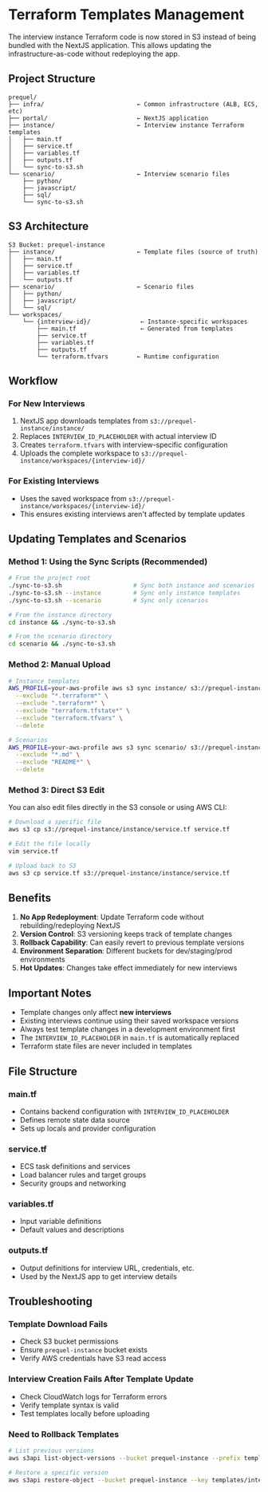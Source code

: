 # Terraform Templates Management

The interview instance Terraform code is now stored in S3 instead of being bundled with the NextJS application. This
allows updating the infrastructure-as-code without redeploying the app.

## Project Structure

```
prequel/
├── infra/                          ← Common infrastructure (ALB, ECS, etc)
├── portal/                         ← NextJS application
├── instance/                       ← Interview instance Terraform templates
│   ├── main.tf
│   ├── service.tf
│   ├── variables.tf
│   ├── outputs.tf
│   └── sync-to-s3.sh
└── scenario/                       ← Interview scenario files
    ├── python/
    ├── javascript/
    ├── sql/
    └── sync-to-s3.sh
```

## S3 Architecture

```
S3 Bucket: prequel-instance
├── instance/                       ← Template files (source of truth)
│   ├── main.tf
│   ├── service.tf
│   ├── variables.tf
│   └── outputs.tf
├── scenario/                       ← Scenario files
│   ├── python/
│   ├── javascript/
│   └── sql/
└── workspaces/
    └── {interview-id}/              ← Instance-specific workspaces
        ├── main.tf                  ← Generated from templates
        ├── service.tf
        ├── variables.tf
        ├── outputs.tf
        └── terraform.tfvars        ← Runtime configuration
```

## Workflow

### For New Interviews

1. NextJS app downloads templates from `s3://prequel-instance/instance/`
2. Replaces `INTERVIEW_ID_PLACEHOLDER` with actual interview ID
3. Creates `terraform.tfvars` with interview-specific configuration
4. Uploads the complete workspace to `s3://prequel-instance/workspaces/{interview-id}/`

### For Existing Interviews

- Uses the saved workspace from `s3://prequel-instance/workspaces/{interview-id}/`
- This ensures existing interviews aren't affected by template updates

## Updating Templates and Scenarios

### Method 1: Using the Sync Scripts (Recommended)

```bash
# From the project root
./sync-to-s3.sh                    # Sync both instance and scenarios
./sync-to-s3.sh --instance         # Sync only instance templates
./sync-to-s3.sh --scenario         # Sync only scenarios

# From the instance directory
cd instance && ./sync-to-s3.sh

# From the scenario directory
cd scenario && ./sync-to-s3.sh
```

### Method 2: Manual Upload

```bash
# Instance templates
AWS_PROFILE=your-aws-profile aws s3 sync instance/ s3://prequel-instance/instance/ \
  --exclude "*.terraform*" \
  --exclude ".terraform*" \
  --exclude "terraform.tfstate*" \
  --exclude "terraform.tfvars" \
  --delete

# Scenarios
AWS_PROFILE=your-aws-profile aws s3 sync scenario/ s3://prequel-instance/scenario/ \
  --exclude "*.md" \
  --exclude "README*" \
  --delete
```

### Method 3: Direct S3 Edit

You can also edit files directly in the S3 console or using AWS CLI:

```bash
# Download a specific file
aws s3 cp s3://prequel-instance/instance/service.tf service.tf

# Edit the file locally
vim service.tf

# Upload back to S3
aws s3 cp service.tf s3://prequel-instance/instance/service.tf
```

## Benefits

1. **No App Redeployment**: Update Terraform code without rebuilding/redeploying NextJS
2. **Version Control**: S3 versioning keeps track of template changes
3. **Rollback Capability**: Can easily revert to previous template versions
4. **Environment Separation**: Different buckets for dev/staging/prod environments
5. **Hot Updates**: Changes take effect immediately for new interviews

## Important Notes

- Template changes only affect **new interviews**
- Existing interviews continue using their saved workspace versions
- Always test template changes in a development environment first
- The `INTERVIEW_ID_PLACEHOLDER` in `main.tf` is automatically replaced
- Terraform state files are never included in templates

## File Structure

### main.tf

- Contains backend configuration with `INTERVIEW_ID_PLACEHOLDER`
- Defines remote state data source
- Sets up locals and provider configuration

### service.tf

- ECS task definitions and services
- Load balancer rules and target groups
- Security groups and networking

### variables.tf

- Input variable definitions
- Default values and descriptions

### outputs.tf

- Output definitions for interview URL, credentials, etc.
- Used by the NextJS app to get interview details

## Troubleshooting

### Template Download Fails

- Check S3 bucket permissions
- Ensure `prequel-instance` bucket exists
- Verify AWS credentials have S3 read access

### Interview Creation Fails After Template Update

- Check CloudWatch logs for Terraform errors
- Verify template syntax is valid
- Test templates locally before uploading

### Need to Rollback Templates

```bash
# List previous versions
aws s3api list-object-versions --bucket prequel-instance --prefix templates/interview-instance/

# Restore a specific version
aws s3api restore-object --bucket prequel-instance --key templates/interview-instance/service.tf --version-id VERSION_ID
```
